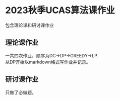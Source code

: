# 2023秋季UCAS算法课作业
包含理论课和研讨课作业  
## 理论课作业
一共四次作业，顺序为DC->DP->GREEDY->LP.  
从DP开始以markdown格式写作业并记录。  
## 研讨课作业
只做了必做题。